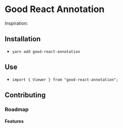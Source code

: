 # Good React Annotation

Inspiration: 

## Installation

- `yarn add good-react-annotation`

## Use

- `import { Viewer } from "good-react-annotation";`

## Contributing

### Roadmap

#### Features

